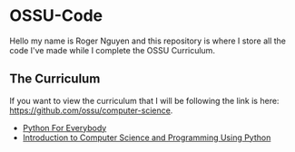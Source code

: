 # OSSU-Code

Hello my name is Roger Nguyen and this repository is where I store all the code I've made while I complete the OSSU Curriculum.

## The Curriculum

If you want to view the curriculum that I will be following the link is here: https://github.com/ossu/computer-science.

* [Python For Everybody](https://github.com/rqnguyen100/OSSU-Code/tree/main/Python%20for%20Everybody)
* [Introduction to Computer Science and Programming Using Python](https://github.com/rqnguyen100/OSSU-Code/tree/main/Introduction%20to%20Computer%20Science%20and%20Programming%20using%20Python)
